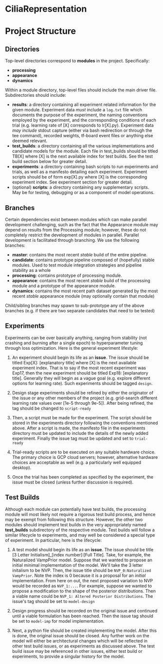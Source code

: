 # CiliaRepresentation

# Project Structure

## Directories
Top-level directories correspond to **modules** in the project. Specifically:

- **processing**
- **appearance**
- **dynamics**

Within a module directory, top-level files should include the main driver file. Subdirectories should include:

- **results**: a directory containing all experiment related information for the given module. Experiment data *must* include a `log.txt` file which documents the purpose of the experiment, the naming conventions employed by the experiment, and the corresponding conditions of each trial (e.g. learning rate of \[X] corresponds to lr\[X].py). Experiment data *may include* stdout capture (either via bash redirection or through the tee command), recorded weights, tf-board event files or anything else deemed relevant.
- **test_builds**: a directory containing all the various implementations and candidate models for the module. Each file in test_builds should be titled TB\[X] where \[X] is the next available index for test builds. See the test build section below for greater detail. 
- **experiments**: a directory containing bash scripts to run experiments and trials, as well as a manifesto detailing each experiment. Experiment scripts should be of form exp\[X].py where \[X] is the corresponding experiment index. See experiment section for greater detail.
- (optional) **scripts**: a directory containing any supplementary scripts. May be for testing, debugging or as a component of model operations.

## Branches
Certain dependencies exist between modules which can make parallel development challenging, such as the fact that the Appearance module may depend on results from the Processing module; however, these do not completely restrict the development of modules in parallel. Parallel development is facilitated through branching.
We use the following branches:

- **master**: contains the most recent *stable* build of the entire pipeline. 
- **candidate**: contains prototype pipeline composed of (hopefully) stable modules. Used to test module integration strategies and pipeline stability as a whole
- **processing**: contains prototype of processing module.
- **appearance**: contains the most recent *stable* build of the processing module and a prototype of the appearance module.
- **dynamics**: contains the most recent path dataset generated by the most recent *stable* appearance module (may optionally contain that module)

Child/sibling branches may spawn to sub-prototype any of the above branches (e.g. if there are two separate candidates that need to be tested)

## Experiments
Experiments can be over basically anything, ranging from stability (not crashing and burning after a single epoch) to hyperparameter tuning through loss optimization. Here is the general experiment lifestyle:

1. An experiment should begin its life as an **issue**. The issue should be titled Exp\[X]: \[explanatory title] where \[X] is the next available experiment index. That is to say if the most recent experiment was Exp17, then the new experiment should be titled Exp18: \[explanatory title]. Generally they will begin as a vague goal (e.g. explore different options for learning rate). Such experiments should be tagged `design`.

2. Design stage experiments should be refined by either the originator of the issue or any other members of the project (e.g. grid-search different learning rate values over \[1e-5 through 9e-5]). After being refined, the tag should be changed to `script-ready`

3. Then, a script must be made for the experiment. The script should be stored in the experiments directory following the conventions mentioned above. After a script is made, the manifesto file in the experiments directory must be updated to include the details of the newly added experiment. Finally the issue tag must be updated and set to `trial-ready`

4. Trial-ready scripts are to be executed on any suitable hardware choice. The primary choice is GCP cloud servers; however, alternative hardware choices are acceptable as well (e.g. a particularly well equipped desktop).

5. Once the trial has been completed as specified by the experiment, the issue must be closed (unless further discussion is required).


## Test Builds 
Although each module can potentially have test builds, the processing module will most likely not require a rigorous test build process, and hence may be exempt from following this structure. However, the other two modules should implement test builds in the very appropriately named **test_builds** subdirectory of the respective module. Test builds will follow a similar lifecycle to experiments, and may well be considered a special type of experiment. In particular, here is the lifecycle:

1. A test model should begin its life as an **issue**. The issue should be title \[3 Letter Initialism\]\_\[index number\]:\[Full Title\]. Take, for example, the Naturalized VampPrior model. Suppose that we wanted to propose an initial minimal implementation of the model. We'll take the 3 letter initalism to be NVP. Then, the issue title should be `NVP_0:Naturalized VampPrior`. Note the index is 0 because it is a proposal for an *initial* implementation. From here on out, the next proposed variation to NVP would be recorded as `NVP_1:...`. For example, suppose we wanted to propose a modification to the shape of the posterior distributions. Then a viable name could be `NVP_1: Altered Posterior Distributions`. The issue's tag should be set to `model-design`

2. Design progress should be recorded on the original issue and continued until a viable formulation has been reached. Then the issue tag should be set to `model-imp` for model implementation.

3. Next, a python file should be created implementing the model. After this is done, the original issue should be closed. Any further work on the model will either be architectural changes which will be reflected in other test build issues, or as experiments as discussed above. The test build issue may be referenced in other issues, either test build or experiments, to provide a singular history for the model.
